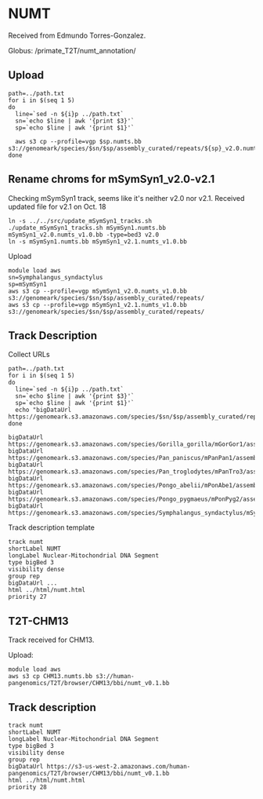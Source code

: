 # NUMT

Received from Edmundo Torres-Gonzalez.

Globus: /primate_T2T/numt_annotation/

## Upload
```shell
path=../path.txt
for i in $(seq 1 5)
do
  line=`sed -n ${i}p ../path.txt`
  sn=`echo $line | awk '{print $3}'`
  sp=`echo $line | awk '{print $1}'`

  aws s3 cp --profile=vgp $sp.numts.bb s3://genomeark/species/$sn/$sp/assembly_curated/repeats/${sp}_v2.0.numts_v1.0.bb
done
```

## Rename chroms for mSymSyn1_v2.0-v2.1
Checking mSymSyn1 track, seems like it's neither v2.0 nor v2.1.
Received updated file for v2.1 on Oct. 18

```shell
ln -s ../../src/update_mSymSyn1_tracks.sh
./update_mSymSyn1_tracks.sh mSymSyn1.numts.bb mSymSyn1_v2.0.numts_v1.0.bb -type=bed3 v2.0
ln -s mSymSyn1.numts.bb mSymSyn1_v2.1.numts_v1.0.bb
```

Upload
```shell
module load aws
sn=Symphalangus_syndactylus
sp=mSymSyn1
aws s3 cp --profile=vgp mSymSyn1_v2.0.numts_v1.0.bb s3://genomeark/species/$sn/$sp/assembly_curated/repeats/
aws s3 cp --profile=vgp mSymSyn1_v2.1.numts_v1.0.bb s3://genomeark/species/$sn/$sp/assembly_curated/repeats/
```

## Track Description
Collect URLs
```shell
path=../path.txt
for i in $(seq 1 5)
do
  line=`sed -n ${i}p ../path.txt`
  sn=`echo $line | awk '{print $3}'`
  sp=`echo $line | awk '{print $1}'`
  echo "bigDataUrl https://genomeark.s3.amazonaws.com/species/$sn/$sp/assembly_curated/repeats/${sp}_v2.0.numts_v1.0.bb"
done
```

```
bigDataUrl https://genomeark.s3.amazonaws.com/species/Gorilla_gorilla/mGorGor1/assembly_curated/repeats/mGorGor1_v2.0.numts_v1.0.bb
bigDataUrl https://genomeark.s3.amazonaws.com/species/Pan_paniscus/mPanPan1/assembly_curated/repeats/mPanPan1_v2.0.numts_v1.0.bb
bigDataUrl https://genomeark.s3.amazonaws.com/species/Pan_troglodytes/mPanTro3/assembly_curated/repeats/mPanTro3_v2.0.numts_v1.0.bb
bigDataUrl https://genomeark.s3.amazonaws.com/species/Pongo_abelii/mPonAbe1/assembly_curated/repeats/mPonAbe1_v2.0.numts_v1.0.bb
bigDataUrl https://genomeark.s3.amazonaws.com/species/Pongo_pygmaeus/mPonPyg2/assembly_curated/repeats/mPonPyg2_v2.0.numts_v1.0.bb
bigDataUrl https://genomeark.s3.amazonaws.com/species/Symphalangus_syndactylus/mSymSyn1/assembly_curated/repeats/mSymSyn1_v2.0.numts_v1.0.bb
```
Track description template
```
track numt
shortLabel NUMT
longLabel Nuclear-Mitochondrial DNA Segment
type bigBed 3
visibility dense
group rep
bigDataUrl ...
html ../html/numt.html
priority 27
```

## T2T-CHM13
Track received for CHM13.

Upload:
```shell
module load aws
aws s3 cp CHM13.numts.bb s3://human-pangenomics/T2T/browser/CHM13/bbi/numt_v0.1.bb
```

## Track description
```
track numt
shortLabel NUMT
longLabel Nuclear-Mitochondrial DNA Segment
type bigBed 3
visibility dense
group rep
bigDataUrl https://s3-us-west-2.amazonaws.com/human-pangenomics/T2T/browser/CHM13/bbi/numt_v0.1.bb
html ../html/numt.html
priority 28
```